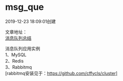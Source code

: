 
# msg_que  
2019-12-23 18:09:01创建  
  
文章地址：  
[消息队列总结](https://segmentfault.com/a/1190000021375887)  

消息队列应用实例  
1、MySQL  
2、Redis  
3、Rabbitmq  
[rabbitmq安装见于：https://github.com/cffycls/cluster]
